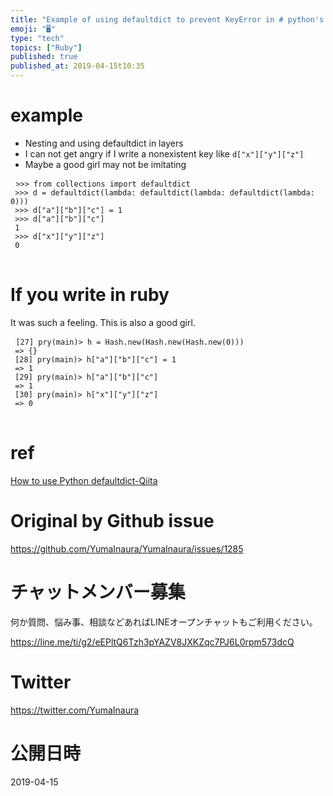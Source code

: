 ```yaml
---
title: "Example of using defaultdict to prevent KeyError in # python's nested "
emoji: "🖥"
type: "tech"
topics: ["Ruby"]
published: true
published_at: 2019-04-15t10:35
---
```


<h1> example </h1>

<ul>
<li> Nesting and using defaultdict in layers </li>
<li> I can not get angry if I write a nonexistent key like <code>d[&quot;x&quot;][&quot;y&quot;][&quot;z&quot;]</code> </li>
<li> Maybe a good girl may not be imitating </li>
</ul>

<pre> <code class="py">&gt;&gt;&gt; from collections import defaultdict 
 &gt;&gt;&gt; d = defaultdict(lambda: defaultdict(lambda: defaultdict(lambda: 0))) 
 &gt;&gt;&gt; d[&quot;a&quot;][&quot;b&quot;][&quot;c&quot;] = 1 
 &gt;&gt;&gt; d[&quot;a&quot;][&quot;b&quot;][&quot;c&quot;] 
 1 
 &gt;&gt;&gt; d[&quot;x&quot;][&quot;y&quot;][&quot;z&quot;] 
 0 
</code> </pre>

<h1> If you write in ruby </h1>

<p> It was such a feeling. This is also a good girl. </p>

<pre> <code class="rb">[27] pry(main)&gt; h = Hash.new(Hash.new(Hash.new(0))) 
 =&gt; {} 
 [28] pry(main)&gt; h[&quot;a&quot;][&quot;b&quot;][&quot;c&quot;] = 1 
 =&gt; 1 
 [29] pry(main)&gt; h[&quot;a&quot;][&quot;b&quot;][&quot;c&quot;] 
 =&gt; 1 
 [30] pry(main)&gt; h[&quot;x&quot;][&quot;y&quot;][&quot;z&quot;] 
 =&gt; 0 
</code> </pre>

<h1> ref </h1>

<p> <a href="https://qiita.com/xza/items/72a1b07fcf64d1f4bdb7">How to use Python defaultdict-Qiita</a> </p>


# Original by Github issue

https://github.com/YumaInaura/YumaInaura/issues/1285








<!-- Update From Qiita API -->

# チャットメンバー募集


何か質問、悩み事、相談などあればLINEオープンチャットもご利用ください。

https://line.me/ti/g2/eEPltQ6Tzh3pYAZV8JXKZqc7PJ6L0rpm573dcQ





# Twitter


https://twitter.com/YumaInaura


<!-- Update From Qiita API -->



# 公開日時

2019-04-15
